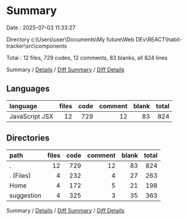 # Summary

Date : 2025-07-03 11:33:27

Directory c:\\Users\\user\\Documents\\My future\\Web DEv\\REACT\\habit-tracker\\src\\components

Total : 12 files,  729 codes, 12 comments, 83 blanks, all 824 lines

Summary / [Details](details.md) / [Diff Summary](diff.md) / [Diff Details](diff-details.md)

## Languages
| language | files | code | comment | blank | total |
| :--- | ---: | ---: | ---: | ---: | ---: |
| JavaScript JSX | 12 | 729 | 12 | 83 | 824 |

## Directories
| path | files | code | comment | blank | total |
| :--- | ---: | ---: | ---: | ---: | ---: |
| . | 12 | 729 | 12 | 83 | 824 |
| . (Files) | 4 | 232 | 4 | 27 | 263 |
| Home | 4 | 172 | 5 | 21 | 198 |
| suggestion | 4 | 325 | 3 | 35 | 363 |

Summary / [Details](details.md) / [Diff Summary](diff.md) / [Diff Details](diff-details.md)